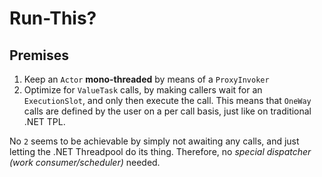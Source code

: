 # Run-This?

## Premises

1. Keep an `Actor` **mono-threaded** by means of a `ProxyInvoker`
2. Optimize for `ValueTask` calls, by making callers wait for an `ExecutionSlot`, and only then execute the call. This means that `OneWay` calls are defined by the user on a per call basis, just like on traditional .NET TPL.

No `2` seems to be achievable by simply not awaiting any calls, and just letting the .NET Threadpool do its thing. Therefore, no *special dispatcher (work consumer/scheduler)* needed. 